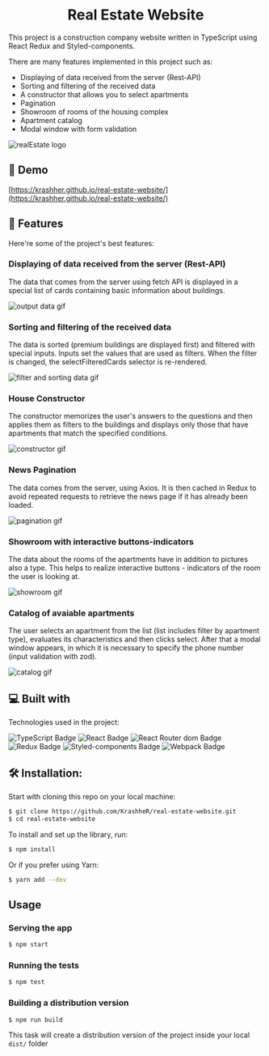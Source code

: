 <h1 align="center" id="title">Real Estate Website</h1>

<p id="description">This project is a construction company website written in TypeScript using React Redux and Styled-components. 
  
  There are many features implemented in this project such as:
  - Displaying of data received from the server (Rest-API)
  - Sorting and filtering of the received data 
  - A constructor that allows you to select apartments
  - Pagination
  - Showroom of rooms of the housing complex
  - Apartment catalog
  - Modal window with form validation

    
    
</p>
<img src="https://www.krashher.ru/images/github/real-estate/realEstatePreview.png" alt="realEstate logo">
<h2>🚀 Demo</h2>

[https://krashher.github.io/real-estate-website/](https://krashher.github.io/real-estate-website/) 


<h2>🧐 Features</h2>

Here're some of the project's best features:

<h3>Displaying of data received from the server (Rest-API)</h3>
<p>The data that comes from the server using fetch API is displayed in a special list of cards containing basic information about buildings.</p>
<img src="https://www.krashher.ru/images/github/real-estate/output.gif" alt="output data gif">

<h3>Sorting and filtering of the received data </h3>
<p>The data is sorted (premium buildings are displayed first) and filtered with special inputs. Inputs set the values that are used as filters. When the filter is changed, the selectFilteredCards selector is re-rendered.</p>
<img src="https://www.krashher.ru/images/github/real-estate/filter.gif" alt="filter and sorting data gif">
<h3>House Constructor</h3>
<p>The constructor memorizes the user's answers to the questions and then applies them as filters to the buildings and displays only those that have apartments that match the specified conditions.</p>
<img src="https://www.krashher.ru/images/github/real-estate/constructor.gif" alt="constructor gif">
<h3>News Pagination</h3>
<p>The data comes from the server, using Axios. It is then cached in Redux to avoid repeated requests to retrieve the news page if it has already been loaded.</p>
<img src="https://www.krashher.ru/images/github/real-estate/pagination.gif" alt="pagination gif">
<h3>Showroom with interactive buttons-indicators</h3>
<p>The data about the rooms of the apartments have in addition to pictures also a type. This helps to realize interactive buttons - indicators of the room the user is looking at.</p>
<img src="https://www.krashher.ru/images/github/real-estate/showroom.gif" alt="showroom gif">
<h3>Catalog of avaiable apartments</h3>
<p>The user selects an apartment from the list (list includes filter by apartment type), evaluates its characteristics and then clicks select. After that a modal window appears, in which it is necessary to specify the phone number (input validation with zod).</p>
<img src="https://www.krashher.ru/images/github/real-estate/catalog.gif" alt="catalog gif">



<h2>💻 Built with</h2>

Technologies used in the project:

<div>
  <img src="https://img.shields.io/badge/TypeScript-007ACC?style=for-the-badge&logo=typescript&logoColor=white" alt="TypeScript Badge">
  <img src="https://img.shields.io/badge/React-20232A?style=for-the-badge&logo=react&logoColor=61DAFB" alt="React Badge">
  <img src="https://img.shields.io/badge/React_Router-CA4245?style=for-the-badge&logo=react-router&logoColor=white" alt="React Router dom Badge">
  <img src="https://img.shields.io/badge/Redux-593D88?style=for-the-badge&logo=redux&logoColor=white" alt="Redux Badge">
  <img src="https://img.shields.io/badge/styled--components-DB7093?style=for-the-badge&logo=styled-components&logoColor=white" alt="Styled-components Badge">
  <img src="https://img.shields.io/badge/webpack-%238DD6F9.svg?style=for-the-badge&logo=webpack&logoColor=black" alt="Webpack Badge">
</div>


<h2>🛠️ Installation:</h2>
Start with cloning this repo on your local machine:

```sh
$ git clone https://github.com/KrashheR/real-estate-website.git
$ cd real-estate-website
```

To install and set up the library, run:

```sh
$ npm install
```

Or if you prefer using Yarn:

```sh
$ yarn add --dev
```

## Usage

### Serving the app

```sh
$ npm start
```

### Running the tests

```sh
$ npm test
```

### Building a distribution version

```sh
$ npm run build
```

This task will create a distribution version of the project
inside your local `dist/` folder
